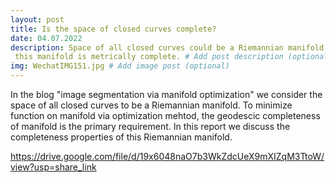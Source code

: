 ```yaml
---
layout: post
title: Is the space of closed curves complete?
date: 04.07.2022
description: Space of all closed curves could be a Riemannian manifold. With Certain metrics,
 this manifold is metrically complete. # Add post description (optional)
img: WechatIMG151.jpg # Add image post (optional)
---
```

In the blog "image segmentation via manifold optimization" we consider the space of all closed curves to be a Riemannian
 manifold. To minimize function on manifold via optimization mehtod, the geodescic completeness of manifold is the primary
  requirement. In this report we discuss the completeness properties of this Riemannian manifold.

  https://drive.google.com/file/d/19x6048naO7b3WkZdcUeX9mXIZqM3TtoW/view?usp=share_link